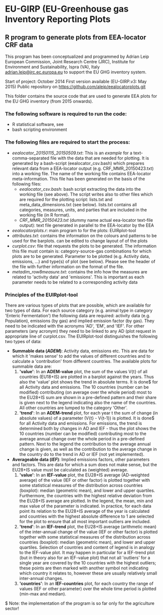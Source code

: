 # EU-GIRP (EU-Greenhouse gas Inventory Reporting Plots
## R program to generate plots from EEA-locator CRF data

This program has been conceptualized and programmed by Adrian Leip
European Commission, Joint Research Centre (JRC), Institute for Environment and Sustainability, Ispra (VA), Italy
adrian.leip@jrc.ec.europa.eu
to support the EU GHG inventory system.

Start of project: October 2014
First version available (EU-GIRP.v3: May 2015)
Public repository on https://github.com/aleip/eealocatorplots.git


This folder contains the source code that are used to generate EEA plots for the EU GHG inventory (from 2015 onwards).

### The following software is required to run the code:
- R statistical software, see 
- bash scripting environment

### The following files are required to start the process:
- *eealocator_20150115_20150509.txt*: This is an *example* for a text-comma-separated file with the data that are needed for plotting. It is generated by a bash-script (eealocator_csv.bash) which prepares relevant data from a EEA-locator output (e.g. CRF_MMR_20150423.txt) into a working file. The name of the working file contains EEA-locator meta-information. This file has been generated on the basis of the following files:
   * *eealocator_csv.bash*: bash script extracting the data into the working file (see above). The script writes also to other files which are required for the plotting script: lists.txt and meta_data_dimensions.txt (see below). lists.txt contains all categories, measures, units, and parties that are included in the working file (in R format). 
   * *CRF_MMR_20150423.txt* (dummy name actual eea-locator text-file output): text file generated in parallel to the EEA-locator by the EEA
- *eealocatorplots.r*: main program to for the plots: EUIRplot-tool
- *attributes.txt*: contains the information on the colours and patterns to be used for the barplots. can be edited to change layout of of the plots
- *curplot.csv*: file that requests the plots to be generated. The information this file must contain is: category-source-gas combinations for which plots are to be generated. Parameter to be plotted (e.g. Activity data, emissions, ...) and type(s) of plot (see below). Please see the header of the file with further information on the format of the file.
- *metadim_row8measure.txt*: contains the info how the measures are related to 'activity data' and 'emissions'. This is important as each parameter needs to be related to a corresponding activity data

### Principles of the EUIRplot-tool
There are various types of plots that are possible, which are available for two types of data.
For each source category (e.g. animal type in category 'Enteric Fermentation') the following data are required: activity data (e.g. Population), emissions (by gas) and implied emission factor (by gas). They need to be indicated with the acronyms 'AD', 'EM', and 'IEF'. For other parameters (any acronym) they need to be linked to any AD (plot request in appropriate line of curplot.csv.
The EUIRplot-tool distinguishes the following two types of data:
- **Summable data (*ADEM*)**: Activity data, emissions etc. This are data for which it 'makes sense' to add the values of different countries and to calculate a 'contribution' from different countries. The available plots for summable data are:
  1. **'value'**: In an **ADEM-value** plot, the sum of the values V{t} of all countries (EU18+IS) are plotted in a barplot against the years. Thus also the 'value' plot shows the trend in absolute terms. It is done$ for all Activity data and emissions. The 10 countries (number can be modified) contributing (on average over the whole period) most to the EU28+IS sum are shown in a pre-defined pattern and their share is given next to the legend indicating also the name of the countries. All other countries are lumped to the category 'Other'.
  2. **'trend'**: In an **ADEM-trend** plot, for each year t the sum of change (in absolute values) of a parameter (V{t} - V{t-1}) is plotted. It is done$ for all Activity data and emissions. For emissions, the trend is determined both by changes in AD and IEF - thus the plot shows the 10 countries (number can be modified) contributing most to the average annual change over the whole period in a pre-defined pattern. Next to the legend the contribution to the average annual change is given, as well as the contribution to the average change in the country do to the trend in AD or IEF (not yet implemented).
- **Averageable data (*IEF*)**: Implied emissions factors, other parameters and factors. This are data for which a sum does not make sense, but the EU28+IS value must be calculated as (weighted) average. 
  1. **'value'**: In an **IEF-value** plot, the EU28+IS average (AD-weighted average) of the value (IEF or other factor) is plotted together with some statistical measures of the distribution across countries (boxplot): median (geometric mean), and lower and upper quartiles. Furthermore, the countries with the highest relative deviation from the EU28+IS average are plotted. In the legend, the mean, min and max value of the parameter is indicated. In practice, for each data point its relation to the EU28+IS average of the year is calculated and countries with the highest absolute difference to 1 are selected for the plot to ensure that all most important outliers are included.
  2. **'trend'**: In an **IEF-trend** plot, the EU28+IS average (arithmetic mean) of the inter-annual change of the value (IEF or other factor) is plotted together with some statistical measures of the distribution across countries (boxplot): median (geometric mean), and lower and upper quartiles. Selection of countries and content of legend is in analogy to the IEF-value plot. It may happen in particular for a IEF-trend plot (but in theory also for an IEF-value plot) that not all 'outliers' for a single year are covered by the 10 countries with the highest outliers; these points are then marked with another symbol not indicating which country it relates to, however these are usually relatively small inter-annual changes.
  3. **'countries'**: In an **IEF-countries** plot, for each country the range of values (IEF or other parameter) over the whole time period is plotted (min-max and median). 

$ Note: the implementation of the program is so far only for the agriculture sector!
